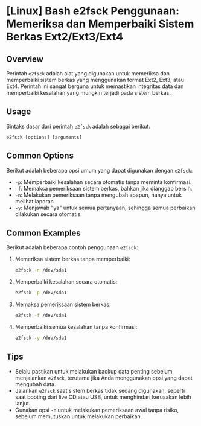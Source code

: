 # [Linux] Bash e2fsck Penggunaan: Memeriksa dan Memperbaiki Sistem Berkas Ext2/Ext3/Ext4

## Overview
Perintah `e2fsck` adalah alat yang digunakan untuk memeriksa dan memperbaiki sistem berkas yang menggunakan format Ext2, Ext3, atau Ext4. Perintah ini sangat berguna untuk memastikan integritas data dan memperbaiki kesalahan yang mungkin terjadi pada sistem berkas.

## Usage
Sintaks dasar dari perintah `e2fsck` adalah sebagai berikut:

```
e2fsck [options] [arguments]
```

## Common Options
Berikut adalah beberapa opsi umum yang dapat digunakan dengan `e2fsck`:

- `-p`: Memperbaiki kesalahan secara otomatis tanpa meminta konfirmasi.
- `-f`: Memaksa pemeriksaan sistem berkas, bahkan jika dianggap bersih.
- `-n`: Melakukan pemeriksaan tanpa mengubah apapun, hanya untuk melihat laporan.
- `-y`: Menjawab "ya" untuk semua pertanyaan, sehingga semua perbaikan dilakukan secara otomatis.

## Common Examples
Berikut adalah beberapa contoh penggunaan `e2fsck`:

1. Memeriksa sistem berkas tanpa memperbaiki:
   ```bash
   e2fsck -n /dev/sda1
   ```

2. Memperbaiki kesalahan secara otomatis:
   ```bash
   e2fsck -p /dev/sda1
   ```

3. Memaksa pemeriksaan sistem berkas:
   ```bash
   e2fsck -f /dev/sda1
   ```

4. Memperbaiki semua kesalahan tanpa konfirmasi:
   ```bash
   e2fsck -y /dev/sda1
   ```

## Tips
- Selalu pastikan untuk melakukan backup data penting sebelum menjalankan `e2fsck`, terutama jika Anda menggunakan opsi yang dapat mengubah data.
- Jalankan `e2fsck` saat sistem berkas tidak sedang digunakan, seperti saat booting dari live CD atau USB, untuk menghindari kerusakan lebih lanjut.
- Gunakan opsi `-n` untuk melakukan pemeriksaan awal tanpa risiko, sebelum memutuskan untuk melakukan perbaikan.